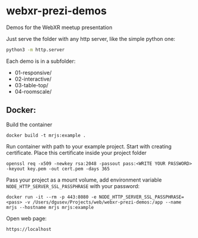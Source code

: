# webxr-prezi-demos
Demos for the WebXR meetup presentation

Just serve the folder with any http server, like the simple python one:

```sh
python3 -m http.server
```

Each demo is in a subfolder:

- 01-responsive/
- 02-interactive/
- 03-table-top/
- 04-roomscale/

## Docker:
Build the container
```
docker build -t mrjs:example .
```

Run container with path to your example project. Start with creating certificate. Place this certificate inside your project folder
```
openssl req -x509 -newkey rsa:2048 -passout pass:<WRITE YOUR PASSWORD> -keyout key.pem -out cert.pem -days 365
```

Pass your project as a mount volume, add environment variable `NODE_HTTP_SERVER_SSL_PASSPHRASE` with your password:
```
docker run -it --rm -p 443:8080 -e NODE_HTTP_SERVER_SSL_PASSPHRASE=<pass> -v /Users/dgusev/Projects/web/webxr-prezi-demos:/app --name mrjs --hostname mrjs mrjs:example
```

Open web page:
```
https://localhost
```
